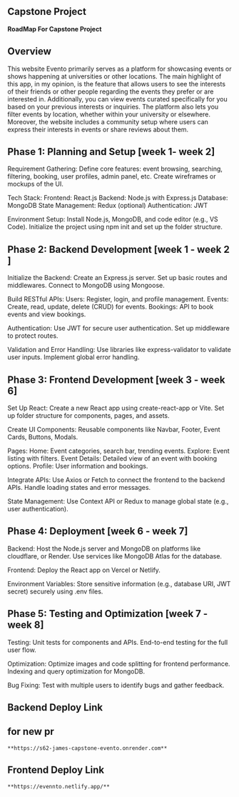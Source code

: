 ## Capstone Project


**RoadMap For Capstone Project**

 ## Overview

This website Evento primarily serves as a platform for showcasing events or shows happening at universities or other locations. The main highlight of this app, in my opinion, is the feature that allows users to see the interests of their friends or other people regarding the events they prefer or are interested in.
Additionally, you can view events curated specifically for you based on your previous interests or inquiries. The platform also lets you filter events by location, whether within your university or elsewhere.
Moreover, the website includes a community setup where users can express their interests in events or share reviews about them.




## Phase 1: Planning and Setup						[week 1- week 2]

Requirement Gathering:
Define core features: event browsing, searching, filtering, booking, user profiles, admin panel, etc.
Create wireframes or mockups of the UI.

Tech Stack:
Frontend: React.js
Backend: Node.js with Express.js
Database: MongoDB
State Management: Redux (optional)
Authentication: JWT

Environment Setup:
Install Node.js, MongoDB, and code editor (e.g., VS Code).
Initialize the project using npm init and set up the folder structure.



## Phase 2: Backend Development				[week 1 - week 2 ]

Initialize the Backend:
Create an Express.js server.
Set up basic routes and middlewares.
Connect to MongoDB using Mongoose.

Build RESTful APIs:
Users: Register, login, and profile management.
Events: Create, read, update, delete (CRUD) for events.
Bookings: API to book events and view bookings.

Authentication:
Use JWT for secure user authentication.
Set up middleware to protect routes.

Validation and Error Handling:
Use libraries like express-validator to validate user inputs.
Implement global error handling.




## Phase 3: Frontend Development				[week 3 - week 6]
Set Up React:
Create a new React app using create-react-app or Vite.
Set up folder structure for components, pages, and assets.

Create UI Components:
Reusable components like Navbar, Footer, Event Cards, Buttons, Modals.

Pages:
Home: Event categories, search bar, trending events.
Explore: Event listing with filters.
Event Details: Detailed view of an event with booking options.
Profile: User information and bookings.

Integrate APIs:
Use Axios or Fetch to connect the frontend to the backend APIs.
Handle loading states and error messages.

State Management:
Use Context API or Redux to manage global state (e.g., user authentication).



## Phase 4: Deployment						[week 6 - week 7]

Backend:
Host the Node.js server and MongoDB on platforms like cloudflare, or Render.
Use services like MongoDB Atlas for the database.

Frontend:
Deploy the React app on Vercel or Netlify.

Environment Variables:
Store sensitive information (e.g., database URI, JWT secret) securely using .env files.



## Phase 5: Testing and Optimization				[week 7 - week 8]

Testing:
Unit tests for components and APIs.
End-to-end testing for the full user flow.

Optimization:
Optimize images and code splitting for frontend performance.
Indexing and query optimization for MongoDB.

Bug Fixing:
Test with multiple users to identify bugs and gather feedback.



## Backend Deploy Link 
## for new pr
    **https://s62-james-capstone-evento.onrender.com** 


## Frontend Deploy Link
    **https://evennto.netlify.app/**
